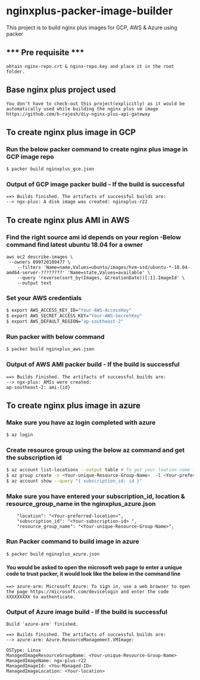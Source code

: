 # nginxplus-packer-image-builder
This project is to build nginx plus images for GCP, AWS &amp; Azure using packer

## *** Pre requisite *** 
```
obtain nginx-repo.crt & nginx-repo.key and place it in the root folder.
```

## Base nginx plus project used 
    You don't have to check-out this project(explicitly) as it would be automatically used while building the nginx plus vm image
    https://github.com/b-rajesh/diy-nginx-plus-api-gateway
    
## To create nginx plus image in GCP

### Run the below packer command to create nginx plus image in GCP image repo
```sh
$ packer build nginxplus_gce.json
```

### Output of GCP image packer build - If the build is successful
```
==> Builds finished. The artifacts of successful builds are:
--> ngx-plus: A disk image was created: nginxplus-r22
```

## To create nginx plus AMI in AWS

### Find the right source ami id depends on your region -Below command find latest  ubuntu 18.04 for a owner

```
aws ec2 describe-images \
 --owners 099720109477 \
    --filters 'Name=name,Values=ubuntu/images/hvm-ssd/ubuntu-*-18.04-amd64-server-????????' 'Name=state,Values=available' \
    --query 'reverse(sort_by(Images, &CreationDate))[:1].ImageId' \
    --output text
```
### Set your AWS credentials
```sh
$ export AWS_ACCESS_KEY_ID="Your-AWS-AccessKey"
$ export AWS_SECRET_ACCESS_KEY="Your-AWS-SecretKey"
$ export AWS_DEFAULT_REGION="ap-southeast-2"
```
### Run packer with below command

```sh
$ packer build nginxplus_aws.json
```

### Output of AWS AMI packer build - If the build is successful
```
==> Builds finished. The artifacts of successful builds are:
--> ngx-plus: AMIs were created:
ap-southeast-2: ami-{id}
```
## To create nginx plus image in azure

### Make sure you have az login completed with azure
```sh
$ az login
```
### Create resource group using the below az command and get the subscription id
```sh
$ az account list-locations --output table # To get your loation name for your region
$ az group create -n <Your-unique-Resource-Group-Name>  -l <Your-preferred-location> 
$ az account show --query "{ subscription_id: id }" 
```
### Make sure you have entered your subscription_id, location & resource_group_name in the nginxplus_azure.json
```
    "location": "<Your-preferred-location>",
    "subscription_id": "<Your-subscription-id> ",
    "resource_group_name": "<Your-unique-Resource-Group-Name>",
```
### Run Packer command to build image in azure
```sh
$ packer build nginxplus_azure.json
```
#### You would be asked to open the microsoft web page to enter a unique code to trust packer, it would look like the below in the command line
```
==> azure-arm: Microsoft Azure: To sign in, use a web browser to open the page https://microsoft.com/devicelogin and enter the code XXXXXXXXX to authenticate.
```

### Output of Azure image build - If the build is successful
```
Build 'azure-arm' finished.

==> Builds finished. The artifacts of successful builds are:
--> azure-arm: Azure.ResourceManagement.VMImage:

OSType: Linux
ManagedImageResourceGroupName: <Your-unique-Resource-Group-Name>
ManagedImageName: ngx-plus-r22
ManagedImageId: <You-Managed-ID>
ManagedImageLocation: <Your-location>
```
